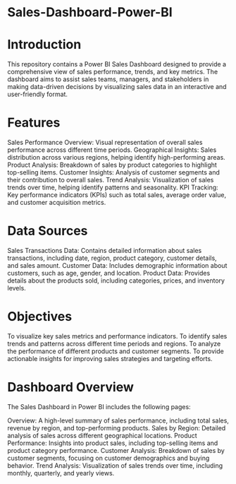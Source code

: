 # Sales-Dashboard-Power-BI

# Introduction
This repository contains a Power BI Sales Dashboard designed to provide a comprehensive view of sales performance, trends, and key metrics. The dashboard aims to assist sales teams, managers, and stakeholders in making data-driven decisions by visualizing sales data in an interactive and user-friendly format.

# Features
Sales Performance Overview: Visual representation of overall sales performance across different time periods.
Geographical Insights: Sales distribution across various regions, helping identify high-performing areas.
Product Analysis: Breakdown of sales by product categories to highlight top-selling items.
Customer Insights: Analysis of customer segments and their contribution to overall sales.
Trend Analysis: Visualization of sales trends over time, helping identify patterns and seasonality.
KPI Tracking: Key performance indicators (KPIs) such as total sales, average order value, and customer acquisition metrics.
# Data Sources
Sales Transactions Data: Contains detailed information about sales transactions, including date, region, product category, customer details, and sales amount.
Customer Data: Includes demographic information about customers, such as age, gender, and location.
Product Data: Provides details about the products sold, including categories, prices, and inventory levels.
# Objectives
To visualize key sales metrics and performance indicators.
To identify sales trends and patterns across different time periods and regions.
To analyze the performance of different products and customer segments.
To provide actionable insights for improving sales strategies and targeting efforts.
# Dashboard Overview
The Sales Dashboard in Power BI includes the following pages:

Overview: A high-level summary of sales performance, including total sales, revenue by region, and top-performing products.
Sales by Region: Detailed analysis of sales across different geographical locations.
Product Performance: Insights into product sales, including top-selling items and product category performance.
Customer Analysis: Breakdown of sales by customer segments, focusing on customer demographics and buying behavior.
Trend Analysis: Visualization of sales trends over time, including monthly, quarterly, and yearly views.
